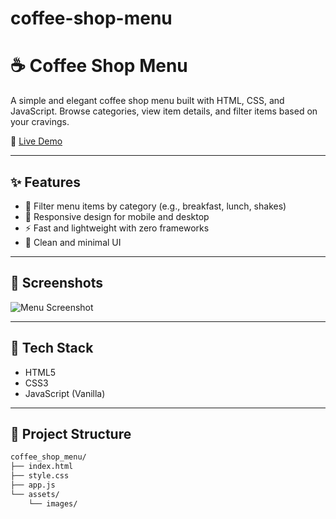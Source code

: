 # coffee-shop-menu
# ☕ Coffee Shop Menu

A simple and elegant coffee shop menu built with HTML, CSS, and JavaScript. Browse categories, view item details, and filter items based on your cravings.

🔗 [Live Demo](https://shop-menu-rj.netlify.app/)

---

## ✨ Features

- 🧃 Filter menu items by category (e.g., breakfast, lunch, shakes)
- 📱 Responsive design for mobile and desktop
- ⚡ Fast and lightweight with zero frameworks
- 🎯 Clean and minimal UI

---

## 📸 Screenshots

![Menu Screenshot](https://shop-menu-rj.netlify.app/assets/img/menu-preview.png) <!-- Replace with actual screenshot if available -->

---

## 🚀 Tech Stack

- HTML5
- CSS3
- JavaScript (Vanilla)

---

## 📁 Project Structure

```bash
coffee_shop_menu/
├── index.html
├── style.css
├── app.js
└── assets/
    └── images/
